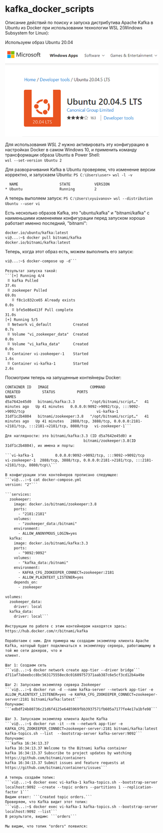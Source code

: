 # kafka_docker_scripts

Описание действий по поиску и запуска дистрибутива Apache Kafka в Ubuntu из Docker при использовании технологии WSL 2(Windows Subsystem for Linux):

Используем образ Ubuntu 20.04

![ubuntu 20.04](/images/picture.png)

Для использования *WSL 2* нужно активировать эту конфигурацию в настройках Docker в самом Windows 10, 
и применить команду трансформации образа Ubuntu в Power Shell:   
```wsl --set-version Ubuntu 2``` 

Для разворачивания Kafka в Ubuntu проверяем, что изменение версии корректно, и запускаем Ubuntu: 
```PS C:\Users\user> wsl -l -v```
```
  NAME                   STATE           VERSION
* Ubuntu                 Running         2
```
А теперь выполяем запуск:
```PS C:\Users\vyuivanov> wsl --distribution Ubuntu --user vi```

Есть несколько образов Kafka, это "ubuntu/kafka" и "bitnami/kafka"
с наименьшими измененями конфигурации перед запуском хорошо работает именно последний, "bitnami":
```vi@...:~$  docker pull ubuntu/kafka
docker.io/ubuntu/kafka:latest
vi@...:~$ docker pull bitnami/kafka
docker.io/bitnami/kafka:latest
```

Теперь, когда этот образ есть, можем выполнить его запуск:
```vi@...:~$  curl -sSL https://raw.githubusercontent.com/bitnami/containers/main/bitnami/kafka/docker-compose.yml > docker-compose.yml
vi@...:~$ docker-compose up -d```

Результат запуска такой:
```[+] Running 4/4
 ⠿ kafka Pulled                                                                                                                                                                                              37.4s
 ⠿ zookeeper Pulled                                                                                                                                                                                          69.0s
   ⠿ f8c1c832ce65 Already exists                                                                                                                                                                              0.0s
   ⠿ bfe5e86e413f Pull complete                                                                                                                                                                              31.0s
[+] Running 5/5
 ⠿ Network vi_default          Created                                                                                                                                                                        0.7s
 ⠿ Volume "vi_zookeeper_data"  Created                                                                                                                                                                        0.0s
 ⠿ Volume "vi_kafka_data"      Created                                                                                                                                                                        0.0s
 ⠿ Container vi-zookeeper-1    Started                                                                                                                                                                        1.6s
 ⠿ Container vi-kafka-1        Started                                                                                                                                                                        2.6s
```

Посмотрим теперь на запущенные контейнеры Docker:
```vi@...:~$ docker ps
CONTAINER ID   IMAGE                   COMMAND                  CREATED          STATUS          PORTS                                                                     NAMES
d5a7642e45d0   bitnami/kafka:3.3       "/opt/bitnami/script…"   41 minutes ago   Up 41 minutes   0.0.0.0:9092->9092/tcp, :::9092->9092/tcp                                 vi-kafka-1
31df1c2b4804   bitnami/zookeeper:3.8   "/opt/bitnami/script…"   41 minutes ago   Up 41 minutes   2888/tcp, 3888/tcp, 0.0.0.0:2181->2181/tcp, :::2181->2181/tcp, 8080/tcp   vi-zookeeper-1```

Для наглядности: это bitnami/kafka:3.3 (ID d5a7642e45d0) и  
                                    bitnami/zookeeper:3.8(ID 31df1c2b4804), их имена и порты:

```vi-kafka-1          0.0.0.0:9092->9092/tcp, :::9092->9092/tcp
vi-zookeeper-1  2888/tcp, 3888/tcp, 0.0.0.0:2181->2181/tcp, :::2181->2181/tcp, 8080/tcp\\```

В конфигурации этих контейнеров прописано следующее:
```vi@...:~$ cat docker-compose.yml
version: "2"```

```services:
  zookeeper:
    image: docker.io/bitnami/zookeeper:3.8
    ports:
      - "2181:2181"
    volumes:
      - "zookeeper_data:/bitnami"
    environment:
      - ALLOW_ANONYMOUS_LOGIN=yes
  kafka:
    image: docker.io/bitnami/kafka:3.3
    ports:
      - "9092:9092"
    volumes:
      - "kafka_data:/bitnami"
    environment:
      - KAFKA_CFG_ZOOKEEPER_CONNECT=zookeeper:2181
      - ALLOW_PLAINTEXT_LISTENER=yes
    depends_on:
      - zookeeper

volumes:
  zookeeper_data:
    driver: local
  kafka_data:
    driver: local```

Инструкции по работе с этим контейнером находятся здесь:
https://hub.docker.com/r/bitnami/kafka

Поработаем с ним. Для примера мы создадим экземпляр клиента Apache Kafka, который будет подключаться к экземпляру сервера, работающему в той же сети докеров, что и 
клиент.

Шаг 1: Создаем сеть
```vi@...:~$ docker network create app-tier --driver bridge```
d711af7abeebcc8bc563175558ec8c01609757371aab387c6e5cf3cd12b4a49e

Шаг 2: Запускаем экземпляр сервера Zookeeper
```vi@...:~$ docker run -d --name kafka-server --network app-tier -e ALLOW_PLAINTEXT_LISTENER=yes -e KAFKA_CFG_ZOOKEEPER_CONNECT=zookeeper-server:2181 bitnami/kafka:latest```
Получаем: ```edbdf24b80736c21d6f4125e6485969fbb3937571fb605a7177fe4e17a1bfe98```

Шаг 3. Запускаем экземпляр клиента Apache Kafka
```vi@...:~$ docker run -it --rm --network app-tier -e KAFKA_CFG_ZOOKEEPER_CONNECT=zookeeper-server:2181 bitnami/kafka:latest kafka-topics.sh --list  --bootstrap-server kafka-server:9092```
Получаем:
```kafka 16:34:13.37
kafka 16:34:13.37 Welcome to the Bitnami kafka container
kafka 16:34:13.37 Subscribe to project updates by watching https://github.com/bitnami/containers
kafka 16:34:13.37 Submit issues and feature requests at https://github.com/bitnami/containers/issues```

А теперь создаём топик:
```vi@...:~$ docker exec vi-kafka-1 kafka-topics.sh --bootstrap-server localhost:9092 --create --topic orders --partitions 1 --replication-factor 1```
Видим ответ: ```Created topic orders.```
Проверяем, что Kafka видит этот топик:
```vi@...:~$ docker exec vi-kafka-1 kafka-topics.sh --bootstrap-server localhost:9092 --list```
В результате, видим: ```orders```

Мы видим, что топик "orders" появился:
